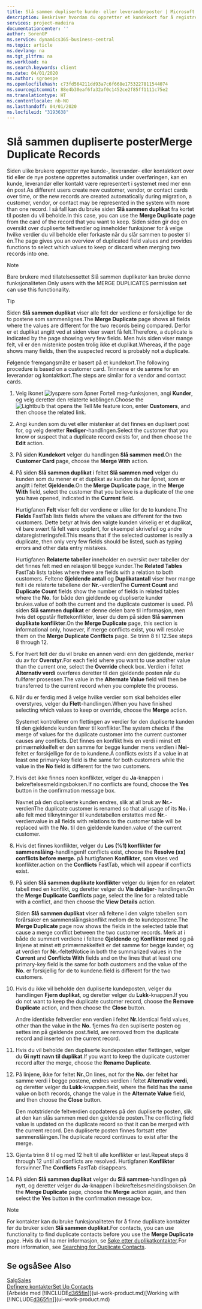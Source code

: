 ```yaml
---
title: Slå sammen dupliserte kunde- eller leverandørposter | Microsoft Docs
description: Beskriver hvordan du oppretter et kundekort for å registrere informasjon om hver nye kunde eller klient du selger til.
services: project-madeira
documentationcenter: ''
author: SorenGP
ms.service: dynamics365-business-central
ms.topic: article
ms.devlang: na
ms.tgt_pltfrm: na
ms.workload: na
ms.search.keywords: client
ms.date: 04/01/2020
ms.author: sgroespe
ms.openlocfilehash: c73fd564211dd93a7c6f668e1753227811544074
ms.sourcegitcommit: 88e4b30eaf6fa32af0c1452ce2f85ff1111c75e2
ms.translationtype: HT
ms.contentlocale: nb-NO
ms.lasthandoff: 04/01/2020
ms.locfileid: "3193638"
---
```

# <a name="merge-duplicate-records"></a><span data-ttu-id="ceea1-103">Slå sammen dupliserte poster</span><span class="sxs-lookup"><span data-stu-id="ceea1-103">Merge Duplicate Records</span></span>
<span data-ttu-id="ceea1-104">Siden ulike brukere oppretter nye kunde-, leverandør- eller kontaktkort over tid eller de nye postene opprettes automatisk under overføringen, kan en kunde, leverandør eller kontakt være representert i systemet med mer enn én post.</span><span class="sxs-lookup"><span data-stu-id="ceea1-104">As different users create new customer, vendor, or contact cards over time, or the new records are created automatically during migration, a customer, vendor, or contact may be represented in the system with more than one record.</span></span> <span data-ttu-id="ceea1-105">I så fall kan du bruke siden **Slå sammen duplikat** fra kortet til posten du vil beholde.</span><span class="sxs-lookup"><span data-stu-id="ceea1-105">In this case, you can use the **Merge Duplicate** page from the card of the record that you want to keep.</span></span> <span data-ttu-id="ceea1-106">Siden siden gir deg en oversikt over dupliserte feltverdier og inneholder funksjoner for å velge hvilke verdier du vil beholde eller forkaste når du slår sammen to poster til én.</span><span class="sxs-lookup"><span data-stu-id="ceea1-106">The page gives you an overview of duplicated field values and provides functions to select which values to keep or discard when merging two records into one.</span></span>

> [!NOTE]
> <span data-ttu-id="ceea1-107">Bare brukere med tillatelsessettet Slå sammen duplikater kan bruke denne funksjonaliteten.</span><span class="sxs-lookup"><span data-stu-id="ceea1-107">Only users with the MERGE DUPLICATES permission set can use this functionality.</span></span>

> [!TIP]
> <span data-ttu-id="ceea1-108">Siden **Slå sammen duplikat** viser alle felt der verdiene er forskjellige for de to postene som sammenlignes.</span><span class="sxs-lookup"><span data-stu-id="ceea1-108">The **Merge Duplicate** page shows all fields where the values are different for the two records being compared.</span></span> <span data-ttu-id="ceea1-109">Derfor er et duplikat angitt ved at siden viser svært få felt.</span><span class="sxs-lookup"><span data-stu-id="ceea1-109">Therefore, a duplicate is indicated by the page showing very few fields.</span></span> <span data-ttu-id="ceea1-110">Men hvis siden viser mange felt, vil er den mistenkte posten trolig ikke et duplikat.</span><span class="sxs-lookup"><span data-stu-id="ceea1-110">Whereas, if the page shows many fields, then the suspected record is probably not a duplicate.</span></span>

<span data-ttu-id="ceea1-111">Følgende fremgangsmåte er basert på et kundekort.</span><span class="sxs-lookup"><span data-stu-id="ceea1-111">The following procedure is based on a customer card.</span></span> <span data-ttu-id="ceea1-112">Trinnene er de samme for en leverandør og kontaktkort.</span><span class="sxs-lookup"><span data-stu-id="ceea1-112">The steps are similar for a vendor  and contact cards.</span></span>

1. <span data-ttu-id="ceea1-113">Velg ikonet ![lyspære som åpner Fortell meg-funksjonen](media/ui-search/search_small.png "Fortell hva du vil gjøre"), angi **Kunder**, og velg deretter den relaterte koblingen.</span><span class="sxs-lookup"><span data-stu-id="ceea1-113">Choose the ![Lightbulb that opens the Tell Me feature](media/ui-search/search_small.png "Tell me what you want to do") icon, enter **Customers**, and then choose the related link.</span></span>
2. <span data-ttu-id="ceea1-114">Angi kunden som du vet eller mistenker at det finnes en duplisert post for, og velg deretter **Rediger**-handlingen.</span><span class="sxs-lookup"><span data-stu-id="ceea1-114">Select the customer that you know or suspect that a duplicate record exists for, and then choose the **Edit** action.</span></span>
3. <span data-ttu-id="ceea1-115">På siden **Kundekort** velger du handlingen **Slå sammen med**.</span><span class="sxs-lookup"><span data-stu-id="ceea1-115">On the **Customer Card** page, choose the **Merge With** action.</span></span>
4. <span data-ttu-id="ceea1-116">På siden **Slå sammen duplikat** i feltet **Slå sammen med** velger du kunden som du mener er et duplikat av kunden du har åpnet, som er angitt i feltet **Gjeldende**.</span><span class="sxs-lookup"><span data-stu-id="ceea1-116">On the **Merge Duplicate** page, in the **Merge With** field, select the customer that you believe is a duplicate of the one you have opened, indicated in the **Current** field.</span></span>

    <span data-ttu-id="ceea1-117">Hurtigfanen **Felt** viser felt der verdiene er ulike for de to kundene.</span><span class="sxs-lookup"><span data-stu-id="ceea1-117">The **Fields** FastTab lists fields where the values are different for the two customers.</span></span> <span data-ttu-id="ceea1-118">Dette betyr at hvis den valgte kunden virkelig er et duplikat, vil bare svært få felt være oppført, for eksempel skrivefeil og andre dataregistreringsfeil.</span><span class="sxs-lookup"><span data-stu-id="ceea1-118">This means that if the selected customer is really a duplicate, then only very few fields should be listed, such as typing errors and other data entry mistakes.</span></span>

    <span data-ttu-id="ceea1-119">Hurtigfanen **Relaterte tabeller** inneholder en oversikt over tabeller der det finnes felt med en relasjon til begge kunder.</span><span class="sxs-lookup"><span data-stu-id="ceea1-119">The **Related Tables** FastTab lists tables where there are fields with a relation to both customers.</span></span> <span data-ttu-id="ceea1-120">Feltene **Gjeldende antall** og **Duplikatantall** viser hvor mange felt i de relaterte tabellene der **Nr.**-verdien</span><span class="sxs-lookup"><span data-stu-id="ceea1-120">The **Current Count** and **Duplicate Count** fields show the number of fields in related tables where the **No.**</span></span> <span data-ttu-id="ceea1-121">for både den gjeldende og dupliserte kunder brukes.</span><span class="sxs-lookup"><span data-stu-id="ceea1-121">value of both the current and the duplicate customer is used.</span></span> <span data-ttu-id="ceea1-122">På siden **Slå sammen duplikat** er denne delen bare til informasjon, men hvis det oppstår flettekonflikter, løser du dem på siden **Slå sammen duplikate konflikter**.</span><span class="sxs-lookup"><span data-stu-id="ceea1-122">On the **Merge Duplicate** page, this section is informational only, however, if merge conflicts exist, you will resolve them on the **Merge Duplicate Conflicts** page.</span></span> <span data-ttu-id="ceea1-123">Se trinn 8 til 12.</span><span class="sxs-lookup"><span data-stu-id="ceea1-123">See steps 8 through 12.</span></span>   

5. <span data-ttu-id="ceea1-124">For hvert felt der du vil bruke en annen verdi enn den gjeldende, merker du av for **Overstyr**.</span><span class="sxs-lookup"><span data-stu-id="ceea1-124">For each field where you want to use another value than the current one, select the **Override** check box.</span></span> <span data-ttu-id="ceea1-125">Verdien i feltet **Alternativ verdi** overføres deretter til den gjeldende posten når du fullfører prosessen.</span><span class="sxs-lookup"><span data-stu-id="ceea1-125">The value in the **Alternate Value** field will then be transferred to the current record when you complete the process.</span></span>
6. <span data-ttu-id="ceea1-126">Når du er ferdig med å velge hvilke verdier som skal beholdes eller overstyres, velger du **Flett**-handlingen.</span><span class="sxs-lookup"><span data-stu-id="ceea1-126">When you have finished selecting which values to keep or override, choose the **Merge** action.</span></span>

    <span data-ttu-id="ceea1-127">Systemet kontrollerer om flettingen av verdier for den dupliserte kunden til den gjeldende kunden fører til konflikter.</span><span class="sxs-lookup"><span data-stu-id="ceea1-127">The system checks if the merge of values for the duplicate customer into the current customer causes any conflicts.</span></span> <span data-ttu-id="ceea1-128">Det finnes en konflikt hvis en verdi i minst ett primærnøkkelfelt er den samme for begge kunder mens verdien i **Nei**-feltet er forskjellige for de to kundene.</span><span class="sxs-lookup"><span data-stu-id="ceea1-128">A conflicts exists if a value in at least one primary-key field is the same for both customers while the value in the **No** field is different for the two customers.</span></span>

7. <span data-ttu-id="ceea1-129">Hvis det ikke finnes noen konflikter, velger du **Ja**-knappen i bekreftelsesmeldingsboksen.</span><span class="sxs-lookup"><span data-stu-id="ceea1-129">If no conflicts are found, choose the **Yes** button in the confirmation message box.</span></span>

    <span data-ttu-id="ceea1-130">Navnet på den dupliserte kunden endres, slik at all bruk av **Nr.**-verdien</span><span class="sxs-lookup"><span data-stu-id="ceea1-130">The duplicate customer is renamed so that all usage of its **No.**</span></span> <span data-ttu-id="ceea1-131">i alle felt med tilknytninger til kundetabellen erstattes med **Nr.**-verdien</span><span class="sxs-lookup"><span data-stu-id="ceea1-131">value in all fields with relations to the customer table will be replaced with the **No.**</span></span> <span data-ttu-id="ceea1-132">til den gjeldende kunden.</span><span class="sxs-lookup"><span data-stu-id="ceea1-132">value of the current customer.</span></span>
8. <span data-ttu-id="ceea1-133">Hvis det finnes konflikter, velger du **Løs (%1) konflikter før sammenslåing**-handlingen</span><span class="sxs-lookup"><span data-stu-id="ceea1-133">If conflicts exist, choose the **Resolve (xx) conflicts before merge.**</span></span> <span data-ttu-id="ceea1-134">på hurtigfanen **Konflikter**, som vises ved konflikter.</span><span class="sxs-lookup"><span data-stu-id="ceea1-134">action on the **Conflicts** FastTab, which will appear if conflicts exist.</span></span>
9. <span data-ttu-id="ceea1-135">På siden **Slå sammen duplikate konflikter** velger du linjen for en relatert tabell med en konflikt, og deretter velger du **Vis detaljer**- handlingen.</span><span class="sxs-lookup"><span data-stu-id="ceea1-135">On the **Merge Duplicate Conflicts** page, select the line for a related table with a conflict, and then choose the **View Details** action.</span></span>

    <span data-ttu-id="ceea1-136">Siden **Slå sammen duplikat** viser nå feltene i den valgte tabellen som forårsaker en sammenslåingskonflikt mellom de to kundepostene.</span><span class="sxs-lookup"><span data-stu-id="ceea1-136">The **Merge Duplicate** page now shows the fields in the selected table that cause a merge conflict between the two customer records.</span></span> <span data-ttu-id="ceea1-137">Merk at i både de summert verdiene i feltene **Gjeldende** og **Konflikter med** og på linjene at minst ett primærnøkkelfelt er det samme for begge kunder, og at verdien for **Nr.**-feltet</span><span class="sxs-lookup"><span data-stu-id="ceea1-137">Notice in both the summarized values in the **Current** and **Conflicts With** fields and on the lines that at least one primary-key field is the same for both customers and the value of the **No.**</span></span> <span data-ttu-id="ceea1-138">er forskjellig for de to kundene.</span><span class="sxs-lookup"><span data-stu-id="ceea1-138">field is different for the two customers.</span></span>   
10. <span data-ttu-id="ceea1-139">Hvis du ikke vil beholde den dupliserte kundeposten, velger du handlingen **Fjern duplikat**, og deretter velger du **Lukk**-knappen.</span><span class="sxs-lookup"><span data-stu-id="ceea1-139">If you do not want to keep the duplicate customer record, choose the **Remove Duplicate** action, and then choose the **Close** button.</span></span>

    <span data-ttu-id="ceea1-140">Andre identiske feltverdier enn verdien i feltet **Nr.**</span><span class="sxs-lookup"><span data-stu-id="ceea1-140">Identical field values, other than the value in the **No.**</span></span> <span data-ttu-id="ceea1-141">fjernes fra den supliserte posten og settes inn på gjeldende post.</span><span class="sxs-lookup"><span data-stu-id="ceea1-141">field, are removed from the duplicate record and inserted on the current record.</span></span>
11. <span data-ttu-id="ceea1-142">Hvis du vil beholde den dupliserte kundeposten etter flettingen, velger du **Gi nytt navn til duplikat**.</span><span class="sxs-lookup"><span data-stu-id="ceea1-142">If you want to keep the duplicate customer record after the merge,  choose the **Rename Duplicate**.</span></span>
12. <span data-ttu-id="ceea1-143">På linjene, ikke for feltet **Nr.**,</span><span class="sxs-lookup"><span data-stu-id="ceea1-143">On lines, not for the **No.**</span></span> <span data-ttu-id="ceea1-144">der feltet har samme verdi i begge postene, endres verdien i feltet **Alternativ verdi**, og deretter velger du **Lukk**-knappen.</span><span class="sxs-lookup"><span data-stu-id="ceea1-144">field, where the field has the same value on both records, change the value in the **Alternate Value** field, and then choose the **Close** button.</span></span>

    <span data-ttu-id="ceea1-145">Den motstridende feltverdien oppdateres på den dupliserte posten, slik at den kan slås sammen med den gjeldende posten.</span><span class="sxs-lookup"><span data-stu-id="ceea1-145">The conflicting field value is updated on the duplicate record so that it can be merged with the current record.</span></span> <span data-ttu-id="ceea1-146">Den dupliserte posten finnes fortsatt etter sammenslåingen.</span><span class="sxs-lookup"><span data-stu-id="ceea1-146">The duplicate record continues to exist after the merge.</span></span>
13. <span data-ttu-id="ceea1-147">Gjenta trinn 8 til og med 12 helt til alle konflikter er løst.</span><span class="sxs-lookup"><span data-stu-id="ceea1-147">Repeat steps 8 through 12 until all conflicts are resolved.</span></span> <span data-ttu-id="ceea1-148">Hurtigfanen **Konflikter** forsvinner.</span><span class="sxs-lookup"><span data-stu-id="ceea1-148">The **Conflicts** FastTab disappears.</span></span>
14. <span data-ttu-id="ceea1-149">På siden **Slå sammen duplikat** velger du **Slå sammen**-handlingen på nytt, og deretter velger du **Ja**-knappen i bekreftelsesmeldingsboksen.</span><span class="sxs-lookup"><span data-stu-id="ceea1-149">On the **Merge Duplicate** page, choose the **Merge** action again, and then select the **Yes** button in the confirmation message box.</span></span>

> [!NOTE]
> <span data-ttu-id="ceea1-150">For kontakter kan du bruke funksjonaliteten for å finne duplikate kontakter før du bruker siden **Slå sammen duplikat**.</span><span class="sxs-lookup"><span data-stu-id="ceea1-150">For contacts, you can use functionality to find duplicate contacts before you use the **Merge Duplicate** page.</span></span> <span data-ttu-id="ceea1-151">Hvis du vil ha mer informasjon, se [Søke etter duplikatkontakter](marketing-setup-contacts.md#searching-for-duplicate-contacts).</span><span class="sxs-lookup"><span data-stu-id="ceea1-151">For more information, see [Searching for Duplicate Contacts](marketing-setup-contacts.md#searching-for-duplicate-contacts).</span></span>

## <a name="see-also"></a><span data-ttu-id="ceea1-152">Se også</span><span class="sxs-lookup"><span data-stu-id="ceea1-152">See Also</span></span>
[<span data-ttu-id="ceea1-153">Salg</span><span class="sxs-lookup"><span data-stu-id="ceea1-153">Sales</span></span>](sales-manage-sales.md)  
[<span data-ttu-id="ceea1-154">Definere kontakter</span><span class="sxs-lookup"><span data-stu-id="ceea1-154">Set Up Contacts</span></span>](marketing-setup-contacts.md)  
<span data-ttu-id="ceea1-155">[Arbeide med [!INCLUDE[d365fin](includes/d365fin_md.md)]](ui-work-product.md)</span><span class="sxs-lookup"><span data-stu-id="ceea1-155">[Working with [!INCLUDE[d365fin](includes/d365fin_md.md)]](ui-work-product.md)</span></span>
